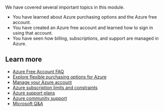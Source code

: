 We have covered several important topics in this module.

- You have learned about Azure purchasing options and the Azure free account.
- You have created an Azure free account and learned how to sign in using that account.
- You have seen how billing, subscriptions, and support are managed in Azure.

## Learn more

- [Azure Free Account FAQ](https://azure.microsoft.com/free/free-account-faq/)
- [Explore flexible purchasing options for Azure](https://azure.microsoft.com/pricing/purchase-options/)
- [Manage your Azure account](https://azure.microsoft.com/account/)
- [Azure subscription limits and constraints](/azure/azure-subscription-service-limits)
- [Azure support plans](https://azure.microsoft.com/support/plans/)
- [Azure community support](https://azure.microsoft.com/support/community/)
- [Microsoft Q&A](/answers/tags/133/azure)